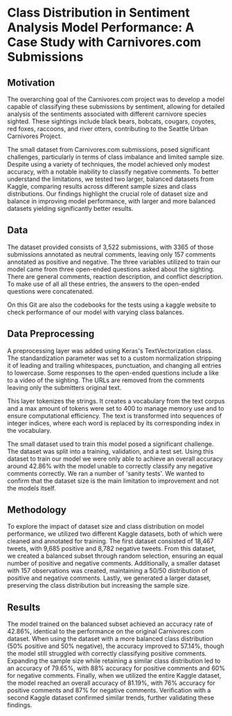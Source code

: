 # Class Distribution in Sentiment Analysis Model Performance: A Case Study with Carnivores.com Submissions

## Motivation

The overarching goal of the Carnivores.com project was to develop a model capable of classifying these submissions by sentiment, allowing for detailed analysis of the sentiments associated with different carnivore species sighted. These sightings include black bears, bobcats, cougars, coyotes, red foxes, raccoons, and river otters, contributing to the Seattle Urban Carnivores Project. 

The small dataset from Carnivores.com submissions, posed significant challenges, particularly in terms of class imbalance and limited sample size. Despite using a variety of techniques, the model achieved only modest accuracy, with a notable inability to classify negative comments. To better understand the limitations, we tested two larger, balanced datasets from Kaggle, comparing results across different sample sizes and class distributions. Our findings highlight the crucial role of dataset size and balance in improving model performance, with larger and more balanced datasets yielding significantly better results.

## Data 

The dataset provided consists of 3,522 submissions, with 3365 of those submissions annotated as neutral comments, leaving only 157 comments annotated as positive and negative. The three variables utilized to train our model came from three open-ended questions asked about the sighting. There are general comments, reaction description, and conflict description. To make use of all all these entries, the answers to the open-ended questions were concatenated.

On this Git are also the codebooks for the tests using a kaggle website to check performance of our model with varying class balances.

## Data Preprocessing

A preprocessing layer was added using Keras's TextVectorization class. The standardization parameter was set to a custom normalization stripping it of leading and trailing whitespaces, punctuation, and changing all entries to lowercase. Some responses to the open-ended questions include a like to a video of the sighting. The URLs are removed from the comments leaving only the submitters original text.

This layer tokenizes the strings. It creates a vocabulary from the text corpus and a max amount of tokens were set to 400 to manage memory use and to ensure computational efficiency. The text is transformed into sequences of integer indices, where each word is replaced by its corresponding index in the vocabulary.

The small dataset used to train this model posed a significant challenge. The dataset was split into a training, validation, and a test set. Using this dataset to train our model we were only able to achieve an overall accuracy around 42.86% with the model unable to correctly classify any negative comments correctly. We ran a number of 'sanity tests'. We wanted to confirm that the dataset size is the main limitation to improvement and not the models itself.

## Methodology

To explore the impact of dataset size and class distribution on model performance, we utilized two different Kaggle datasets, both of which were cleaned and annotated for training. The first dataset consisted of 18,467 tweets, with 9,685 positive and 8,782 negative tweets. From this dataset, we created a balanced subset through random selection, ensuring an equal number of positive and negative comments. Additionally, a smaller dataset with 157 observations was created, maintaining a 50/50 distribution of positive and negative comments. Lastly, we generated a larger dataset, preserving the class distribution but increasing the sample size.

## Results

The model trained on the balanced subset achieved an accuracy rate of 42.86%, identical to the performance on the original Carnivores.com dataset. When using the dataset with a more balanced class distribution (50% positive and 50% negative), the accuracy improved to 57.14%, though the model still struggled with correctly classifying positive comments. Expanding the sample size while retaining a similar class distribution led to an accuracy of 79.65%, with 88% accuracy for positive comments and 60% for negative comments. Finally, when we utilized the entire Kaggle dataset, the model reached an overall accuracy of 81.19%, with 76% accuracy for positive comments and 87% for negative comments. Verification with a second Kaggle dataset confirmed similar trends, further validating these findings.



